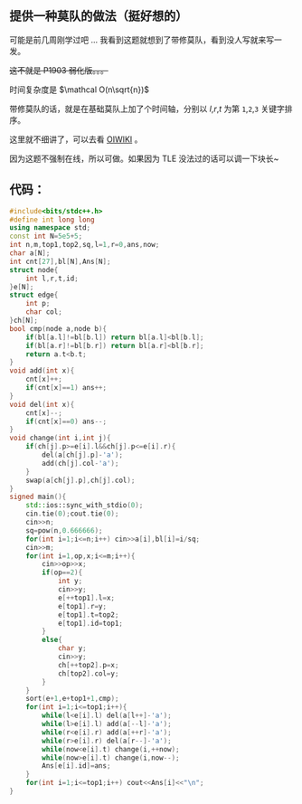 ## 提供一种莫队的做法（挺好想的）

可能是前几周刚学过吧 ... 我看到这题就想到了带修莫队，看到没人写就来写一发。

~~这不就是 P1903 弱化版。。。~~

时间复杂度是 $\mathcal O(n\sqrt{n})$

带修莫队的话，就是在基础莫队上加了个时间轴，分别以 $l$,$r$,$t$ 为第 ``1``,``2``,``3`` 关键字排序。

这里就不细讲了，可以去看 [OIWIKI](https://oi-wiki.org/misc/modifiable-mo-algo/) 。

因为这题不强制在线，所以可做。如果因为 TLE  没法过的话可以调一下块长~

## 代码：

```cpp
#include<bits/stdc++.h>
#define int long long
using namespace std;
const int N=5e5+5;
int n,m,top1,top2,sq,l=1,r=0,ans,now;
char a[N];
int cnt[27],bl[N],Ans[N];
struct node{
	int l,r,t,id;
}e[N]; 
struct edge{
	int p;
	char col;
}ch[N];
bool cmp(node a,node b){
	if(bl[a.l]!=bl[b.l]) return bl[a.l]<bl[b.l];
	if(bl[a.r]!=bl[b.r]) return bl[a.r]<bl[b.r];
	return a.t<b.t;
}
void add(int x){
	cnt[x]++;
	if(cnt[x]==1) ans++;
}
void del(int x){
	cnt[x]--;
	if(cnt[x]==0) ans--;
}
void change(int i,int j){
	if(ch[j].p>=e[i].l&&ch[j].p<=e[i].r){
		del(a[ch[j].p]-'a');
		add(ch[j].col-'a');
	}
	swap(a[ch[j].p],ch[j].col);
}
signed main(){
	std::ios::sync_with_stdio(0);
    cin.tie(0);cout.tie(0);
    cin>>n;
    sq=pow(n,0.666666);
    for(int i=1;i<=n;i++) cin>>a[i],bl[i]=i/sq;
    cin>>m;
    for(int i=1,op,x;i<=m;i++){
    	cin>>op>>x;
    	if(op==2){
    		int y;
    		cin>>y;
    		e[++top1].l=x;
    		e[top1].r=y;
    		e[top1].t=top2;
    		e[top1].id=top1;
		}
		else{
			char y;
			cin>>y;
			ch[++top2].p=x;
			ch[top2].col=y;
		}
	}
	sort(e+1,e+top1+1,cmp);
	for(int i=1;i<=top1;i++){
		while(l<e[i].l) del(a[l++]-'a');
		while(l>e[i].l) add(a[--l]-'a');
		while(r<e[i].r) add(a[++r]-'a');
		while(r>e[i].r) del(a[r--]-'a');
		while(now<e[i].t) change(i,++now);
		while(now>e[i].t) change(i,now--);
		Ans[e[i].id]=ans;
	}
	for(int i=1;i<=top1;i++) cout<<Ans[i]<<"\n";
}

```
